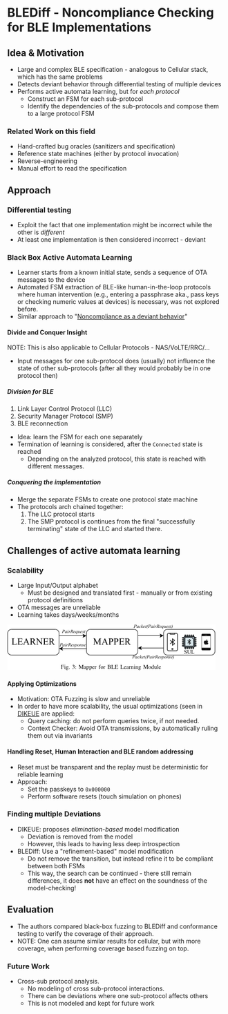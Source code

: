 # BLEDiff - Noncompliance Checking for BLE Implementations

## Idea & Motivation

- Large and complex BLE specification - analogous to Cellular stack, which has the same problems
- Detects deviant behavior through differential testing of multiple devices
- Performs active automata learning, but for *each protocol* 
    - Construct an FSM for each sub-protocol
    - Identify the dependencies of the sub-protocols and compose them to a large protocol FSM

### Related Work on this field

- Hand-crafted bug oracles (sanitizers and specification)
- Reference state machines (either by protocol invocation)
- Reverse-engineering
- Manual effort to read the specification

## Approach

### Differential testing

- Exploit the fact that one implementation might be incorrect while the other is *different*
- At least one implementation is then considered incorrect - deviant

### Black Box Active Automata Learning

- Learner starts from a known initial state, sends a sequence of OTA messages to the device
- Automated FSM extraction of BLE-like human-in-the-loop protocols where human intervention (e.g.,
entering a passphrase aka., pass keys or checking numeric values at devices) is necessary, was not
explored before.
- Similar approach to "[Noncompliance as a deviant behavior](./non-compliance-as-a-behavior.md)"

#### Divide and Conquer Insight

NOTE: This is also applicable to Cellular Protocols - NAS/VoLTE/RRC/...

- Input messages for one sub-protocol does (usually) not influence the state of other
sub-protocols (after all they would probably be in one protocol then)

##### Division for BLE

1. Link Layer Control Protocol (LLC)
2. Security Manager Protocol (SMP)
3. BLE reconnection 

- Idea: learn the FSM for each one separately
- Termination of learning is considered, after the `Connected` state is reached
    - Depending on the analyzed protocol, this state is reached with different messages.

##### Conquering the implementation

- Merge the separate FSMs to create one protocol state machine
- The protocols arch chained together:
    1. The LLC protocol starts
    2. The SMP protocol is continues from the final "successfully terminating" state of the LLC and
       started there. 

## Challenges of active automata learning

### Scalability

- Large Input/Output alphabet
    - Must be designed and translated first - manually or from existing protocol definitions
- OTA messages are unreliable
- Learning takes days/weeks/months

![Mapper for BLEDiff](../../../assets/blediff/mapper.png)

#### Applying Optimizations

- Motivation: OTA Fuzzing is slow and unreliable
- In order to have more scalability, the usual optimizations (seen in [DIKEUE](./dikeue.md) are
applied:
    - Query caching: do not perform queries twice, if not needed.
    - Context Checker: Avoid OTA transmissions, by automatically ruling them out via invariants

#### Handling Reset, Human Interaction and BLE random addressing

- Reset must be transparent and the replay must be deterministic for reliable learning
- Approach:
    - Set the passkeys to `0x000000`
    - Perform software resets (touch simulation on phones)

### Finding multiple Deviations

- DIKEUE: proposes *elimination-based* model modification
    - Deviation is removed from the model
    - However, this leads to having less deep introspection
- BLEDiff: Use a "refinement-based" model modification
    - Do not remove the transition, but instead refine it to be compliant between both FSMs
    - This way, the search can be continued - there still remain differences, it does **not** have
    an effect on the soundness of the model-checking!

## Evaluation

- The authors compared black-box fuzzing to BLEDiff and conformance testing to verify the coverage
of their approach. 
- NOTE: One can assume similar results for cellular, but with more coverage, when performing
coverage based fuzzing on top.

### Future Work

- Cross-sub protocol analysis. 
    - No modeling of cross sub-protocol interactions. 
    - There can be deviations where one sub-protocol affects others 
    - This is not modeled and kept for future work
